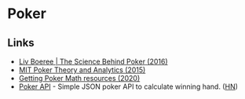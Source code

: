 # Poker

## Links

- [Liv Boeree | The Science Behind Poker (2016)](https://www.youtube.com/watch?v=iw2PcomuYGU)
- [MIT Poker Theory and Analytics (2015)](https://ocw.mit.edu/courses/sloan-school-of-management/15-s50-poker-theory-and-analytics-january-iap-2015/)
- [Getting Poker Math resources (2020)](https://www.reddit.com/r/poker/comments/gjom23/poker_maths/)
- [Poker API](https://www.pokerapi.dev/) - Simple JSON poker API to calculate winning hand. ([HN](https://news.ycombinator.com/item?id=23741229))
